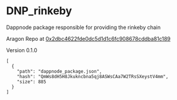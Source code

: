 # DNP_rinkeby
Dappnode package responsible for providing the rinkeby chain

Aragon Repo at [0x2dbc4622fde0dc5d1d1c6fc908678cddba81c189](https://etherscan.io/address/0x2dbc4622fde0dc5d1d1c6fc908678cddba81c189)

Version 0.1.0
```
[
  {
    "path": "dappnode_package.json",
    "hash": "QmWs8dH5H8Jkukncbna5qj8ASWsCAa7W2TRsSXeystV4mm",
    "size": 885
  }
]
```
